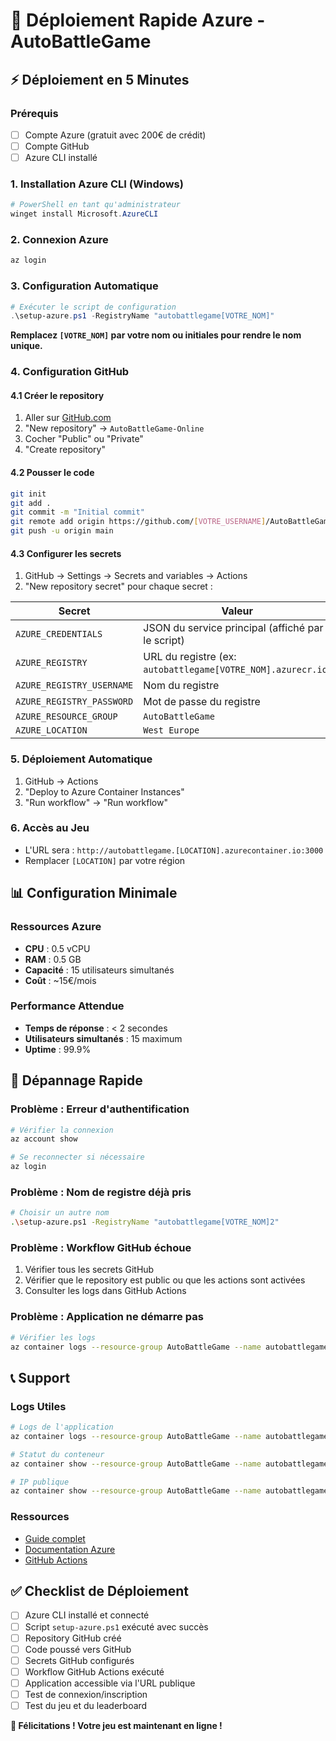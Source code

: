 # 🚀 Déploiement Rapide Azure - AutoBattleGame

## ⚡ Déploiement en 5 Minutes

### Prérequis
- [ ] Compte Azure (gratuit avec 200€ de crédit)
- [ ] Compte GitHub
- [ ] Azure CLI installé

### 1. Installation Azure CLI (Windows)
```powershell
# PowerShell en tant qu'administrateur
winget install Microsoft.AzureCLI
```

### 2. Connexion Azure
```bash
az login
```

### 3. Configuration Automatique
```powershell
# Exécuter le script de configuration
.\setup-azure.ps1 -RegistryName "autobattlegame[VOTRE_NOM]"
```

**Remplacez `[VOTRE_NOM]` par votre nom ou initiales pour rendre le nom unique.**

### 4. Configuration GitHub

#### 4.1 Créer le repository
1. Aller sur [GitHub.com](https://github.com)
2. "New repository" → `AutoBattleGame-Online`
3. Cocher "Public" ou "Private"
4. "Create repository"

#### 4.2 Pousser le code
```bash
git init
git add .
git commit -m "Initial commit"
git remote add origin https://github.com/[VOTRE_USERNAME]/AutoBattleGame-Online.git
git push -u origin main
```

#### 4.3 Configurer les secrets
1. GitHub → Settings → Secrets and variables → Actions
2. "New repository secret" pour chaque secret :

| Secret | Valeur |
|--------|--------|
| `AZURE_CREDENTIALS` | JSON du service principal (affiché par le script) |
| `AZURE_REGISTRY` | URL du registre (ex: `autobattlegame[VOTRE_NOM].azurecr.io`) |
| `AZURE_REGISTRY_USERNAME` | Nom du registre |
| `AZURE_REGISTRY_PASSWORD` | Mot de passe du registre |
| `AZURE_RESOURCE_GROUP` | `AutoBattleGame` |
| `AZURE_LOCATION` | `West Europe` |

### 5. Déploiement Automatique
1. GitHub → Actions
2. "Deploy to Azure Container Instances"
3. "Run workflow" → "Run workflow"

### 6. Accès au Jeu
- L'URL sera : `http://autobattlegame.[LOCATION].azurecontainer.io:3000`
- Remplacer `[LOCATION]` par votre région

## 📊 Configuration Minimale

### Ressources Azure
- **CPU** : 0.5 vCPU
- **RAM** : 0.5 GB
- **Capacité** : 15 utilisateurs simultanés
- **Coût** : ~15€/mois

### Performance Attendue
- **Temps de réponse** : < 2 secondes
- **Utilisateurs simultanés** : 15 maximum
- **Uptime** : 99.9%

## 🔧 Dépannage Rapide

### Problème : Erreur d'authentification
```bash
# Vérifier la connexion
az account show

# Se reconnecter si nécessaire
az login
```

### Problème : Nom de registre déjà pris
```bash
# Choisir un autre nom
.\setup-azure.ps1 -RegistryName "autobattlegame[VOTRE_NOM]2"
```

### Problème : Workflow GitHub échoue
1. Vérifier tous les secrets GitHub
2. Vérifier que le repository est public ou que les actions sont activées
3. Consulter les logs dans GitHub Actions

### Problème : Application ne démarre pas
```bash
# Vérifier les logs
az container logs --resource-group AutoBattleGame --name autobattlegame
```

## 📞 Support

### Logs Utiles
```bash
# Logs de l'application
az container logs --resource-group AutoBattleGame --name autobattlegame

# Statut du conteneur
az container show --resource-group AutoBattleGame --name autobattlegame --query instanceView.state

# IP publique
az container show --resource-group AutoBattleGame --name autobattlegame --query ipAddress.ip
```

### Ressources
- [Guide complet](AZURE_DEPLOYMENT_GUIDE.md)
- [Documentation Azure](https://docs.microsoft.com/en-us/azure/container-instances/)
- [GitHub Actions](https://github.com/Azure/actions)

## ✅ Checklist de Déploiement

- [ ] Azure CLI installé et connecté
- [ ] Script `setup-azure.ps1` exécuté avec succès
- [ ] Repository GitHub créé
- [ ] Code poussé vers GitHub
- [ ] Secrets GitHub configurés
- [ ] Workflow GitHub Actions exécuté
- [ ] Application accessible via l'URL publique
- [ ] Test de connexion/inscription
- [ ] Test du jeu et du leaderboard

**🎉 Félicitations ! Votre jeu est maintenant en ligne !**

